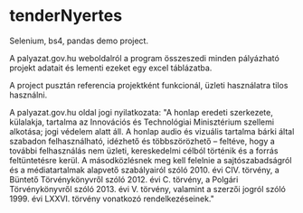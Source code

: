 # tenderNyertes
Selenium, bs4, pandas demo project.

A palyazat.gov.hu weboldalról a program összeszedi minden pályázható projekt adatait és lementi ezeket egy excel táblázatba.

A project pusztán referencia projektként funkcionál, üzleti használatra tilos használni.

A palyazat.gov.hu oldal jogi nyilatkozata:
"A honlap eredeti szerkezete, külalakja, tartalma az Innovációs és Technológiai Minisztérium szellemi alkotása; jogi védelem alatt áll. A honlap audio és vizuális tartalma bárki által szabadon felhasználható, idézhető és többszörözhető – feltéve, hogy a további felhasználás nem üzleti, kereskedelmi célból történik és a forrás feltüntetésre kerül. A másodközlésnek meg kell felelnie a sajtószabadságról és a médiatartalmak alapvető szabályairól szóló 2010. évi CIV. törvény, a Büntető Törvénykönyvről szóló 2012. évi C. törvény, a Polgári Törvénykönyvről szóló 2013. évi V. törvény, valamint a szerzői jogról szóló 1999. évi LXXVI. törvény vonatkozó rendelkezéseinek."
